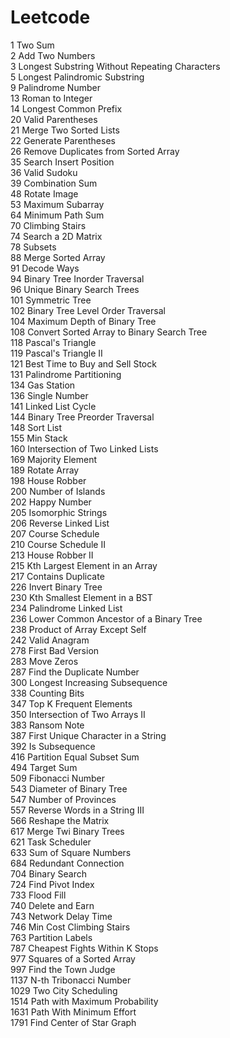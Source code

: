# Leetcode

1 Two Sum\
2 Add Two Numbers\
3 Longest Substring Without Repeating Characters\
5 Longest Palindromic Substring\
9 Palindrome Number\
13 Roman to Integer\
14 Longest Common Prefix\
20 Valid Parentheses\
21 Merge Two Sorted Lists\
22 Generate Parentheses\
26 Remove Duplicates from Sorted Array\
35 Search Insert Position\
36 Valid Sudoku\
39 Combination Sum\
48 Rotate Image\
53 Maximum Subarray\
64 Minimum Path Sum\
70 Climbing Stairs\
74 Search a 2D Matrix\
78 Subsets\
88 Merge Sorted Array\
91 Decode Ways\
94 Binary Tree Inorder Traversal\
96 Unique Binary Search Trees\
101 Symmetric Tree\
102 Binary Tree Level Order Traversal\
104 Maximum Depth of Binary Tree\
108 Convert Sorted Array to Binary Search Tree\
118 Pascal's Triangle\
119 Pascal's Triangle II\
121 Best Time to Buy and Sell Stock\
131 Palindrome Partitioning\
134 Gas Station\
136 Single Number\
141 Linked List Cycle\
144 Binary Tree Preorder Traversal\
148 Sort List\
155 Min Stack\
160 Intersection of Two Linked Lists\
169 Majority Element\
189 Rotate Array\
198 House Robber\
200 Number of Islands\
202 Happy Number\
205 Isomorphic Strings\
206 Reverse Linked List\
207 Course Schedule\
210 Course Schedule II\
213 House Robber II\
215 Kth Largest Element in an Array\
217 Contains Duplicate\
226 Invert Binary Tree\
230 Kth Smallest Element in a BST\
234 Palindrome Linked List\
236 Lower Common Ancestor of a Binary Tree\
238 Product of Array Except Self\
242 Valid Anagram\
278 First Bad Version\
283 Move Zeros\
287 Find the Duplicate Number\
300 Longest Increasing Subsequence\
338 Counting Bits\
347 Top K Frequent Elements\
350 Intersection of Two Arrays II\
383 Ransom Note\
387 First Unique Character in a String\
392 Is Subsequence\
416 Partition Equal Subset Sum\
494 Target Sum\
509 Fibonacci Number\
543 Diameter of Binary Tree\
547 Number of Provinces\
557 Reverse Words in a String III\
566 Reshape the Matrix\
617 Merge Twi Binary Trees\
621 Task Scheduler\
633 Sum of Square Numbers\
684 Redundant Connection\
704 Binary Search\
724 Find Pivot Index\
733 Flood Fill\
740 Delete and Earn\
743 Network Delay Time\
746 Min Cost Climbing Stairs\
763 Partition Labels\
787 Cheapest Fights Within K Stops\
977 Squares of a Sorted Array\
997 Find the Town Judge\
1137 N-th Tribonacci Number\
1029 Two City Scheduling\
1514 Path with Maximum Probability\
1631 Path With Minimum Effort\
1791 Find Center of Star Graph

